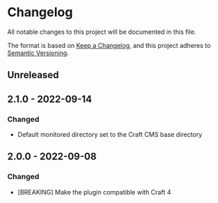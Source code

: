 # Changelog
All notable changes to this project will be documented in this file.

The format is based on [Keep a Changelog](https://keepachangelog.com/en/1.0.0/),
and this project adheres to [Semantic Versioning](https://semver.org/spec/v2.0.0.html).

## Unreleased


## 2.1.0 - 2022-09-14

### Changed
- Default monitored directory set to the Craft CMS base directory


## 2.0.0 - 2022-09-08

### Changed
- [BREAKING] Make the plugin compatible with Craft 4
